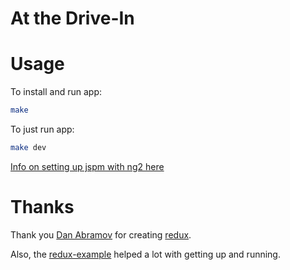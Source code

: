 At the Drive-In
===============

Usage
=====

To install and run app:
```bash
make
```

To just run app:
```bash
make dev
```

[Info on setting up jspm with ng2 here](https://gist.github.com/robwormald/429e01c6d802767441ec)

# Thanks

Thank you [Dan Abramov](https://twitter.com/dan_abramov) for creating [redux](https://github.com/gaearon/redux).

Also, the [redux-example](https://github.com/quangbuule/redux-example) helped a lot with getting up and running.

